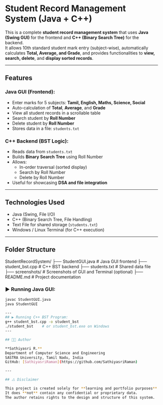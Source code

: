 #  Student Record Management System (Java + C++)

This is a complete **student record management system** that uses **Java (Swing GUI)** for the frontend and **C++ (Binary Search Tree)** for the backend.  
It allows 10th standard student mark entry (subject-wise), automatically calculates **Total, Average, and Grade**, and provides functionalities to **view, search, delete**, and **display sorted records**.

---

##  Features

###  Java GUI (Frontend):
- Enter marks for 5 subjects: **Tamil, English, Maths, Science, Social**
- Auto-calculation of **Total**, **Average**, and **Grade**
- View all student records in a scrollable table
- Search student by **Roll Number**
- Delete student by **Roll Number**
- Stores data in a file: `students.txt`

###  C++ Backend (BST Logic):
- Reads data from `students.txt`
- Builds **Binary Search Tree** using Roll Number
- Allows:
  - In-order traversal (sorted display)
  - Search by Roll Number
  - Delete by Roll Number
- Useful for showcasing **DSA and file integration**

---

##  Technologies Used

- Java (Swing, File I/O)
- C++ (Binary Search Tree, File Handling)
- Text File for shared storage (`students.txt`)
- Windows / Linux Terminal (for C++ execution)

---

##  Folder Structure

StudentRecordSystem/
├── StudentGUI.java # Java GUI frontend
├── student_bst.cpp # C++ BST backend
├── students.txt # Shared data file
├── screenshots/ # Screenshots of GUI and Terminal (optional)
├── README.md # Project documentation

### ▶ Running Java GUI:
```bash
javac StudentGUI.java
java StudentGUI

---
## ▶️ Running C++ BST Program:
g++ student_bst.cpp -o student_bst
./student_bst    # or student_bst.exe on Windows
---

## 👨‍💻 Author

**Sathiyasri R.**  
Department of Computer Science and Engineering  
SASTRA University, Tamil Nadu, India  
GitHub: [SathiyasriRaman](https://github.com/SathiyasriRaman)

---

## ⚠️ Disclaimer

This project is created solely for **learning and portfolio purposes**.  
It does **not** contain any confidential or proprietary data.  
The author retains rights to the design and structure of this system.

